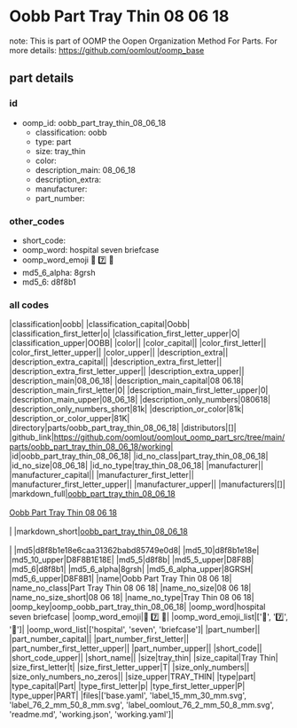 # Oobb Part Tray Thin 08 06 18  

note: This is part of OOMP the Oopen Organization Method For Parts. For more details: https://github.com/oomlout/oomp_base

##  part details





### id
* oomp_id: oobb_part_tray_thin_08_06_18
  * classification: oobb
  * type: part
  * size: tray_thin
  * color: 
  * description_main: 08_06_18
  * description_extra: 
  * manufacturer: 
  * part_number: 

### other_codes
* short_code: 
* oomp_word: hospital seven briefcase
* oomp_word_emoji :hospital: :seven: :briefcase:
* md5_6_alpha: 8grsh
* md5_6: d8f8b1

### all codes 
|classification|oobb|
|classification_capital|Oobb|
|classification_first_letter|o|
|classification_first_letter_upper|O|
|classification_upper|OOBB|
|color||
|color_capital||
|color_first_letter||
|color_first_letter_upper||
|color_upper||
|description_extra||
|description_extra_capital||
|description_extra_first_letter||
|description_extra_first_letter_upper||
|description_extra_upper||
|description_main|08_06_18|
|description_main_capital|08 06.18|
|description_main_first_letter|0|
|description_main_first_letter_upper|0|
|description_main_upper|08_06_18|
|description_only_numbers|080618|
|description_only_numbers_short|81k|
|description_or_color|81k|
|description_or_color_upper|81K|
|directory|parts/oobb_part_tray_thin_08_06_18|
|distributors|[]|
|github_link|https://github.com/oomlout/oomlout_oomp_part_src/tree/main/parts/oobb_part_tray_thin_08_06_18/working|
|id|oobb_part_tray_thin_08_06_18|
|id_no_class|part_tray_thin_08_06_18|
|id_no_size|08_06_18|
|id_no_type|tray_thin_08_06_18|
|manufacturer||
|manufacturer_capital||
|manufacturer_first_letter||
|manufacturer_first_letter_upper||
|manufacturer_upper||
|manufacturers|[]|
|markdown_full|[oobb_part_tray_thin_08_06_18](https://github.com/oomlout/oomlout_oomp_part_src/tree/main/parts/oobb_part_tray_thin_08_06_18/working)<br>[](https://github.com/oomlout/oomlout_oomp_part_src/tree/main/parts/oobb_part_tray_thin_08_06_18/working)<br>[Oobb Part Tray Thin 08 06 18](https://github.com/oomlout/oomlout_oomp_part_src/tree/main/parts/oobb_part_tray_thin_08_06_18/working)<br><br>|
|markdown_short|[oobb_part_tray_thin_08_06_18](https://github.com/oomlout/oomlout_oomp_part_src/tree/main/parts/oobb_part_tray_thin_08_06_18/working)<br><br>|
|md5|d8f8b1e18e6caa31362babd85749e0d8|
|md5_10|d8f8b1e18e|
|md5_10_upper|D8F8B1E18E|
|md5_5|d8f8b|
|md5_5_upper|D8F8B|
|md5_6|d8f8b1|
|md5_6_alpha|8grsh|
|md5_6_alpha_upper|8GRSH|
|md5_6_upper|D8F8B1|
|name|Oobb Part Tray Thin 08 06 18|
|name_no_class|Part Tray Thin 08 06 18|
|name_no_size|08 06 18|
|name_no_size_short|08 06 18|
|name_no_type|Tray Thin 08 06 18|
|oomp_key|oomp_oobb_part_tray_thin_08_06_18|
|oomp_word|hospital seven briefcase|
|oomp_word_emoji|:hospital: :seven: :briefcase:|
|oomp_word_emoji_list|[':hospital:', ':seven:', ':briefcase:']|
|oomp_word_list|['hospital', 'seven', 'briefcase']|
|part_number||
|part_number_capital||
|part_number_first_letter||
|part_number_first_letter_upper||
|part_number_upper||
|short_code||
|short_code_upper||
|short_name||
|size|tray_thin|
|size_capital|Tray Thin|
|size_first_letter|t|
|size_first_letter_upper|T|
|size_only_numbers||
|size_only_numbers_no_zeros||
|size_upper|TRAY_THIN|
|type|part|
|type_capital|Part|
|type_first_letter|p|
|type_first_letter_upper|P|
|type_upper|PART|
|files|['base.yaml', 'label_15_mm_30_mm.svg', 'label_76_2_mm_50_8_mm.svg', 'label_oomlout_76_2_mm_50_8_mm.svg', 'readme.md', 'working.json', 'working.yaml']|
